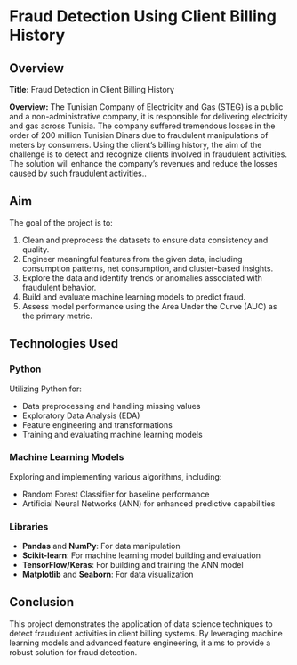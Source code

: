 # Fraud Detection Using Client Billing History

## Overview
**Title:** Fraud Detection in Client Billing History

**Overview:** The Tunisian Company of Electricity and Gas (STEG) is a public and a non-administrative company, it is responsible for delivering electricity and gas across Tunisia. The company suffered tremendous losses in the order of 200 million Tunisian Dinars due to fraudulent manipulations of meters by consumers.
Using the client’s billing history, the aim of the challenge is to detect and recognize clients involved in fraudulent activities.
The solution will enhance the company’s revenues and reduce the losses caused by such fraudulent activities..

## Aim
The goal of the project is to:

1. Clean and preprocess the datasets to ensure data consistency and quality.
2. Engineer meaningful features from the given data, including consumption patterns, net consumption, and cluster-based insights.
3. Explore the data and identify trends or anomalies associated with fraudulent behavior.
4. Build and evaluate machine learning models to predict fraud.
5. Assess model performance using the Area Under the Curve (AUC) as the primary metric.

## Technologies Used

### Python
Utilizing Python for:
- Data preprocessing and handling missing values
- Exploratory Data Analysis (EDA)
- Feature engineering and transformations
- Training and evaluating machine learning models

### Machine Learning Models
Exploring and implementing various algorithms, including:
- Random Forest Classifier for baseline performance
- Artificial Neural Networks (ANN) for enhanced predictive capabilities

### Libraries
- **Pandas** and **NumPy**: For data manipulation
- **Scikit-learn**: For machine learning model building and evaluation
- **TensorFlow/Keras**: For building and training the ANN model
- **Matplotlib** and **Seaborn**: For data visualization

## Conclusion
This project demonstrates the application of data science techniques to detect fraudulent activities in client billing systems. By leveraging machine learning models and advanced feature engineering, it aims to provide a robust solution for fraud detection.

